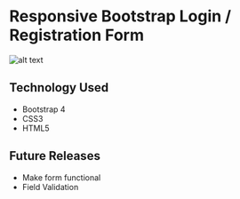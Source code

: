 # Responsive Bootstrap Login / Registration Form

![alt text](https://i.imgur.com/H9GNzly.png "Lgin/Registration Form app")

## Technology Used
* Bootstrap 4
* CSS3
* HTML5

## Future Releases
* Make form functional
* Field Validation
